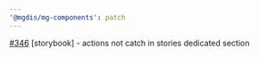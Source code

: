 ```yaml
---
'@mgdis/mg-components': patch
---
```


[#346](https://gitlab.mgdis.fr/core/core-ui/core-ui/-/issues/346) [storybook] - actions not catch in stories dedicated section
